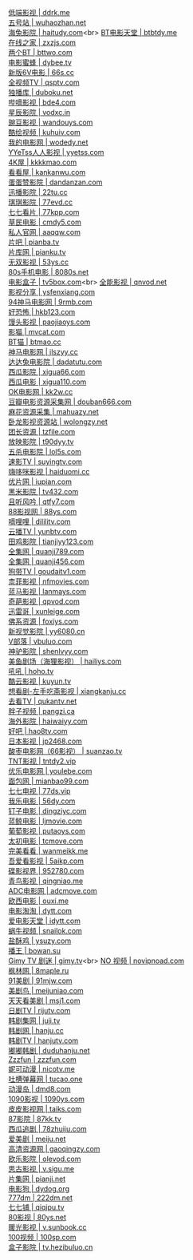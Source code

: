 [低端影视 | ddrk.me](http://ddrk.me "体验不错，推荐")<br>
[五号站  | wuhaozhan.net ](http://www.wuhaozhan.net "提供在线观看/BT下载，备用域名：rs05.com , dysfz.vip , xsjdy.net")<br>
[海兔影院 | haitudy.com](http://www.haitudy.com "地址发布页：http://www.haituenter.com，备用域名：haitudy.com")<br>
[BT电影天堂 | btbtdy.me](http://www.btbtdy.me "提供在线观看/BT下载，备用域名：btbtdy.net , btbtdy.me , btbtdy.tv，btbtdy.com ")<br>
[在线之家  | zxzjs.com](https://www.zxzjs.com "")<br>
[两个BT | bttwo.com](http://www.bttwo.com "提供在线观看/BT下载")<br>
[电影蜜蜂 | dybee.tv](https://www.dybee.tv "提供在线观看/BT下载")<br>
[新版6V电影 | 66s.cc](https://www.66s.cc "新版：66s.cc，旧版6V电影（不支持在线播放）：hao6v.com，66e.cc")<br>
[全视频TV | qsptv.com](http://www.qsptv.com "")<br>
[独播库 | duboku.net](https://www.duboku.net "")<br>
[哔嘀影视 | bde4.com](https://www.bde4.com "提供在线观看/BT下载/磁力资源在线播放/APP，备用域名：bdys.me, bd1s.com")<br>
[星辰影院 | vodxc.in](https://www.vodxc.in "")<br>
[豌豆影视 | wandouys.com](https://www.wandouys.com "首页内容未更新，需要进二级菜单")<br>
[酷绘视频 | kuhuiv.com](http://www.kuhuiv.com "")<br>
[我的电影网 | wodedy.net](http://www.wodedy.net "")<br>
[YYeTss人人影视 | yyetss.com](http://www.yyetss.com "提供在线观看/BT下载")<br>
[4K屋 | kkkkmao.com](http://www.kkkkmao.com "")<br>
[看看屋 | kankanwu.com](https://www.kankanwu.com "提供在线观看/BT下载")<br>
[蛋蛋赞影院 | dandanzan.com](https://www.dandanzan.com "")<br>
[迅播影院  | 22tu.cc](http://www.22tu.cc "备用域名：2tu.cc，迅播高清：82tu.cc")<br>
[琪琪影院 | 77evd.cc](https://www.77evd.cc "")<br>
[七七看片 | 77kpp.com](https://www.77kpp.com "备用域名：77kp.com")<br>
[草民电影 | cmdy5.com](https://www.cmdy5.com "")<br>
[私人官网 | aaqqw.com](http://www.aaqqw.com "")<br>
[片吧 | pianba.tv](http://pianba.tv "提供在线观看/BT下载，备用域名：pbpb.tv")<br>
[片库网 | pianku.tv](https://www.pianku.tv "提供在线观看/BT下载")<br>
[无双影视 | 53ys.cc](https://53ys.cc "")<br>
[80s手机电影 | 8080s.net](http://www.8080s.net "提供在线观看/BT下载，备用域名：k5.cc，80s.la，80s.cm")<br>
[电影盒子 | tv5box.com](http://www.tv5box.com "发布页：www.dyhz1.com")<br>
[全能影视 | qnvod.net](http://www.qnvod.net "提供在线观看/BT下载")<br>
[影视分享 | ysfenxiang.com](http://www.ysfenxiang.com "提供在线观看/BT下载")<br>
[94神马电影网 | 9rmb.com](http://www.9rmb.com "备用域名：94sm.com")<br>
[好恐怖 | hkb123.com](http://www.hkb123.com "提供在线观看/BT下载，备用域名：haokongbu.com")<br>
[馒头影视 | paojiaoys.com](http://www.paojiaoys.com "")<br>
[影猫 | mvcat.com](http://www.mvcat.com "备用域名：maohaha.com，与mvcat为同一运营方")<br>
[BT猫 | btmao.cc](https://www.btmao.cc "提供在线观看/BT下载")<br>
[神马电影网 | jlszyy.cc](https://www.jlszyy.cc "达达兔电影网dadatu.com 为同一运营方")<br>
[达达兔电影院 | dadatutu.com](https://www.dadatutu.com "备用域名：dadatutu.co，jlszyy.cc")<br>
[西瓜影院 | xigua66.com](http://www.xigua66.com "")<br>
[西瓜电影 | xigua110.com](https://www.xigua110.com "")<br>
[OK电影网 | kk2w.cc](http://www.kk2w.cc "OK资源网okzyw.com 的电影demo站，更新频繁。备用域名：2w.cm , kk2w.net")<br>
[豆瓣电影资源采集网 | douban666.com](http://www.douban666.com "资源采集站，更新频繁，提供在线观看。备用域名：doubanzy.com，dbzyz.com")<br>
[麻花资源采集 | mahuazy.net](http://www.mahuazy.net "资源采集站，更新频繁，提供在线观看")<br>
[卧龙影视资源站 | wolongzy.net](https://wolongzy.net "资源采集站，更新频繁")<br>
[团长资源 | tzfile.com](https://tzfile.com "提供在线观看/BT下载")<br>
[放映影院 | t90dyy.tv](https://www.t90dyy.tv "")<br>
[五杀电影院 | lol5s.com](https://www.lol5s.com "")<br>
[速影TV | suyingtv.com](https://suyingtv.com "")<br>
[嗨哆咪影视 | haiduomi.cc](https://www.haiduomi.cc "")<br>
[优片网 | iupian.com](http://www.iupian.com "提供在线观看/BT下载")<br>
[黑米影院 | tv432.com](https://www.tv432.com "")<br>
[且听风吟 | qtfy7.com](http://www.qtfy7.com "提供在线观看/BT下载")<br>
[88影视网 | 88ys.com](https://www.88ys.com "")<br>
[嘀哩哩 | dililitv.com](http://www.dililitv.com "提供在线观看/BT下载")<br>
[云播TV | yunbtv.com](https://www.yunbtv.com "")<br>
[田鸡影院 | tianjiyy123.com](http://www.tianjiyy123.com "")<br>
[全集网 | quanji789.com](https://www.quanji789.com "提供在线观看/BT下载")<br>
[全集网 | quanji456.com](http://quanji456.com "提供在线观看/BT下载，备用域名：quanji.la")<br>
[狗带TV | goudaitv1.com](http://www.goudaitv1.com "备用域名：goudaivv.com，goudaitv.cc，vultr1.com")<br>
[柰菲影视 | nfmovies.com](https://www.nfmovies.com "必须禁用广告拦截器")<br>
[蓝马影视 | lanmays.com](https://www.lanmays.com "")<br>
[奇葩影视 | qpvod.com](https://www.qpvod.com "")<br>
[迅雷哥 | xunleige.com](https://www.xunleige.com "提供在线观看/BT下载")<br>
[佛系资源 | foxiys.com](http://www.foxiys.com "提供在线观看/BT下载，备用域名：37576.com")<br>
[新视觉影院 | yy6080.cn](http://www.yy6080.cn "")<br>
[V部落 | vbuluo.com](http://www.vbuluo99.com "备用域名：vbuluo99.com")<br>
[神驴影院 | shenlvyy.com](http://www.shenlvyy.com "")<br>
[美鱼剧场（海狸影视） | hailiys.com](http://www.hailiys.com "")<br>
[吼吼 | hoho.tv](http://hoho.tv "")<br>
[酷云影视 | kuyun.tv](https://kuyun.tv "")<br>
[想看剧-左手吃斋影视 | xiangkanju.cc](https://www.xiangkanju.cc "")<br>
[去看TV | qukantv.net](http://www.qukantv.net "")<br>
[胖子视频 | pangzi.ca](http://www.pangzi.ca "备用域名：pangzivod.com，pangzitv.com")<br>
[海外影院 | haiwaiyy.com](https://www.haiwaiyy.com "")<br>
[好吧 | hao8tv.com](http://hao8tv.com "备用域名：haokan.eu ")<br>
[日本影视 | jp2468.com](http://www.jp2468.com "")<br>
[酸枣电影网（66影视） | suanzao.tv](https://www.suanzao.tv "官方APP为：快看app")<br>
[TNT影视 | tntdy2.vip](http://www.tntdy2.vip "备用域名：tntdy3.vip")<br>
[优乐电影网 | youlebe.com](http://www.youlebe.com "提供在线观看/BT下载")<br>
[面包网 | mianbao99.com](https://www.mianbao99.com "提供在线观看/BT下载")<br>
[七七电视 | 77ds.vip](https://www.77ds.vip "")<br>
[我乐电影 | 56dy.com](http://www.56dy.com "")<br>
[钉子电影 | dingziyc.com](http://www.dingziyc.com "")<br>
[蓝鲸电影 | ljmovie.com](https://www.ljmovie.com "提供在线观看/BT下载")<br>
[葡萄影视 | putaoys.com](http://www.putaoys.com "")<br>
[太初电影 | tcmove.com](https://www.tcmove.com "")<br>
[完美看看 | wanmeikk.me](https://www.wanmeikk.me "")<br>
[吾爱看影视 | 5aikp.com](http://www.5aikp.com "")<br>
[碟影视界 | 952780.com](http://www.952780.com "")<br>
[青鸟影视 | qingniao.me](https://www.qingniao.me "")<br>
[ADC电影网 | adcmove.com](https://www.adcmove.com "")<br>
[欧西电影 | ouxi.me](https://www.ouxi.me "")<br>
[电影淘淘 | dytt.com](http://www.dytt.com "提供在线观看/BT下载")<br>
[爱电影天堂 | idytt.com](https://www.idytt.com "")<br>
[蜗牛视频 | snailok.com](https://www.snailok.com "")<br>
[盐酥鸡 | ysuzy.com](https://www.ysuzy.com "")<br>
[播王 | bowan.su](https://bowan.su "")<br>
[Gimy TV 剧迷 | gimy.tv](https://gimy.tv "大陆版：https://cn.gimy.tv")<br>
[NO 视频 | novipnoad.com](http://www.novipnoad.com "主打欧美、日韩、港台电视剧电影")<br>
[枫林网 | 8maple.ru](http://8maple.ru "")<br>
[91美剧 | 91mjw.com](https://91mjw.com "")<br>
[美剧鸟 | meijuniao.com](http://www.meijuniao.com "")<br>
[天天看美剧 | msj1.com](http://www.msj1.com "")<br>
[日剧TV | rijutv.com](https://www.rijutv.com "日剧在线观看")<br>
[韩剧集网 | juji.tv](https://www.juji.tv "")<br>
[韩剧网 | hanju.cc](http://www.hanju.cc "")<br>
[韩剧TV | hanjutv.com](https://www.hanjutv.com "")<br>
[嘟嘟韩剧 | duduhanju.net](http://www.duduhanju.net "")<br>
[Zzzfun | zzzfun.com](http://www.zzzfun.com "动漫在线")<br>
[妮可动漫 | nicotv.me](http://www.nicotv.me "")<br>
[吐槽弹幕网 | tucao.one](http://www.tucao.one "日剧在线观看")<br>
[动漫岛 | dmd8.com](http://www.dmd8.com "")<br>
[1090影视 | 1090ys.com](https://1090ys.com "")<br>
[皮皮影视网 | taiks.com](https://www.taiks.com "备用域名：ppys168.com")<br>
[87影院 | 87kk.tv](https://www.87kk.tv "")<br>
[西瓜追剧 | 78zhuiju.com](https://www.78zhuiju.com "")<br>
[爱美剧 | meiju.net](https://www.meiju.net "")<br>
[高清资源网 | gaoqingzy.com](http://www.gaoqingzy.com "资源采集站，更新频繁")<br>
[欧乐影院 | olevod.com](https://www.olevod.com "需要安装Flash")<br>
[思古影视 | v.sigu.me](http://v.sigu.me "")<br>
[片集网 | pianji.net](https://pianji.net "")<br>
[电影狗 | dydog.org](https://www.dydog.org "")<br>
[777dm | 222dm.net](http://222dm.net "号称支持1百万部动漫影视在线播放")<br>
[七七铺 | qiqipu.tv](http://www.qiqipu.tv "备用域名：qiqipu.com")<br>
[80影视 | 80ys.net](http://www.80ys.net "")<br>
[暖光影视 | v.sunbook.cc](http://v.sunbook.cc "备用域名：firephoenixdefend.com，823841.com ，v.778qs.com")<br>
[100视频 | 100sp.com](https://www.100sp.com "备用域名：100sp.cc")<br>
[盒子影院 | tv.hezibuluo.cn](http://tv.hezibuluo.cn "镜像站：tv.ooopn.com")<br>
